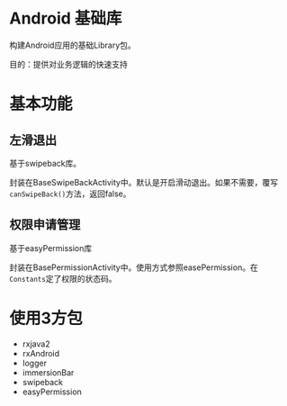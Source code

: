 Android 基础库
==================

构建Android应用的基础Library包。

目的：提供对业务逻辑的快速支持

# 基本功能

## 左滑退出

基于swipeback库。

封装在BaseSwipeBackActivity中。默认是开启滑动退出。如果不需要，覆写`canSwipeBack()`方法，返回false。

## 权限申请管理

基于easyPermission库

封装在BasePermissionActivity中。使用方式参照easePermission。在`Constants`定了权限的状态码。

# 使用3方包
- rxjava2
- rxAndroid
- logger
- immersionBar
- swipeback
- easyPermission